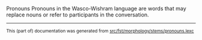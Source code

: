 Pronouns
Pronouns in the Wasco-Wishram language are words that may replace nouns or refer to participants in the conversation.

* * *

<small>This (part of) documentation was generated from [src/fst/morphology/stems/pronouns.lexc](https://github.com/giellalt/lang-wac/blob/main/src/fst/morphology/stems/pronouns.lexc)</small>
